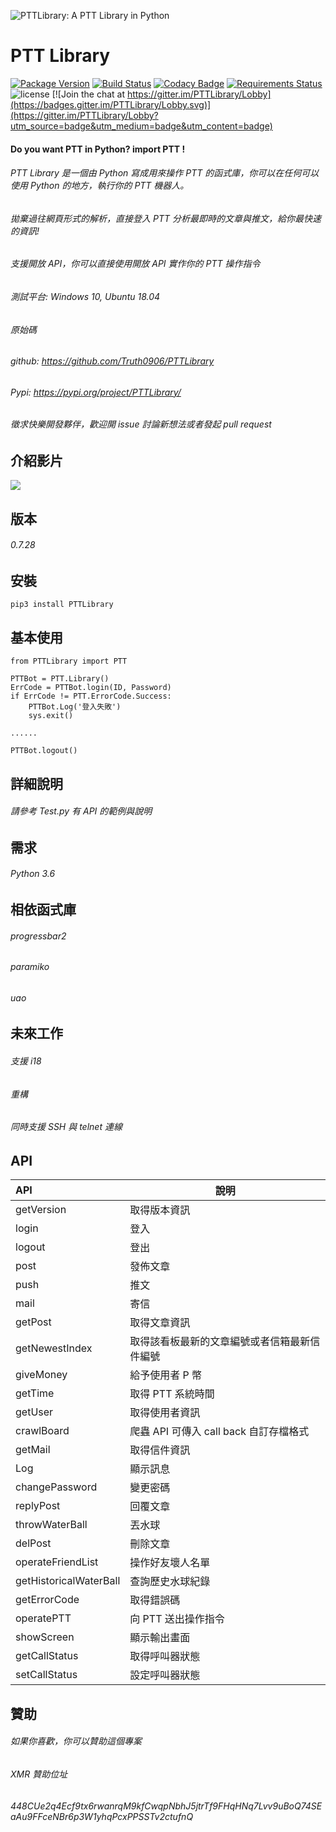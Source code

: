 ![PTTLibrary: A PTT Library in Python](https://i.imgur.com/B1kIMgR.png)
# PTT Library
[![Package Version](https://img.shields.io/pypi/v/PTTLibrary.svg)](https://pypi.python.org/pypi/PTTLibrary)
[![Build Status](https://travis-ci.org/Truth0906/PTTLibrary.svg?branch=master)](https://travis-ci.org/Truth0906/PTTLibrary)
[![Codacy Badge](https://api.codacy.com/project/badge/grade/8f2eee1a277d499f95dfd5ee46094fdf)](https://www.codacy.com/app/hunkim/TensorFlow-Tutorials)
[![Requirements Status](https://requires.io/github/Truth0906/PTTLibrary/requirements.svg?branch=master)](https://requires.io/github/Truth0906/PTTLibrary/requirements/?branch=master)
![license](https://img.shields.io/github/license/mashape/apistatus.svg)
[![Join the chat at https://gitter.im/PTTLibrary/Lobby](https://badges.gitter.im/PTTLibrary/Lobby.svg)](https://gitter.im/PTTLibrary/Lobby?utm_source=badge&utm_medium=badge&utm_content=badge)

#### Do you want PTT in Python? import PTT !

###### PTT Library 是一個由 Python 寫成用來操作 PTT 的函式庫，你可以在任何可以使用 Python 的地方，執行你的 PTT 機器人。
###### 拋棄過往網頁形式的解析，直接登入 PTT 分析最即時的文章與推文，給你最快速的資訊!
###### 支援開放 API，你可以直接使用開放 API 實作你的 PTT 操作指令
###### 測試平台: Windows 10, Ubuntu 18.04
###### 原始碼
###### github: https://github.com/Truth0906/PTTLibrary
###### Pypi: https://pypi.org/project/PTTLibrary/

###### 徵求快樂開發夥伴，歡迎開 issue 討論新想法或者發起 pull request

## 介紹影片

[![](http://img.youtube.com/vi/ng48ITuePlg/0.jpg)](http://www.youtube.com/watch?v=ng48ITuePlg "")

版本
-------------------
###### 0.7.28

安裝
-------------------
```
pip3 install PTTLibrary
```

基本使用
-------------------
```
from PTTLibrary import PTT

PTTBot = PTT.Library()
ErrCode = PTTBot.login(ID, Password)
if ErrCode != PTT.ErrorCode.Success:
    PTTBot.Log('登入失敗')
    sys.exit()

......

PTTBot.logout()
```

詳細說明
-------------------
###### 請參考 Test.py 有 API 的範例與說明

需求
-------------------
###### Python 3.6

相依函式庫
-------------------
###### progressbar2
###### paramiko
###### uao

未來工作
-------------------
###### 支援 i18
###### 重構
###### 同時支援 SSH 與 telnet 連線

API
-------------------
| API  | 說明|
| :---------- | -----------|
| getVersion   | 取得版本資訊   |
| login   | 登入   |
| logout   | 登出   |
| post   | 發佈文章   |
| push   | 推文   |
| mail   | 寄信   |
| getPost   | 取得文章資訊   |
| getNewestIndex   | 取得該看板最新的文章編號或者信箱最新信件編號   |
| giveMoney   | 給予使用者 P 幣   |
| getTime   | 取得 PTT 系統時間   |
| getUser   | 取得使用者資訊   |
| crawlBoard   | 爬蟲 API 可傳入 call back 自訂存檔格式  |
| getMail   | 取得信件資訊   |
| Log   | 顯示訊息   |
| changePassword   | 變更密碼   |
| replyPost   | 回覆文章   |
| throwWaterBall   | 丟水球   |
| delPost   | 刪除文章   |
| operateFriendList   | 操作好友壞人名單   |
| getHistoricalWaterBall   | 查詢歷史水球紀錄   |
| getErrorCode   | 取得錯誤碼   |
| operatePTT   | 向 PTT 送出操作指令   |
| showScreen   | 顯示輸出畫面   |
| getCallStatus   | 取得呼叫器狀態   |
| setCallStatus   | 設定呼叫器狀態   |

贊助
-------------------
###### 如果你喜歡，你可以贊助這個專案
###### XMR 贊助位址
###### 448CUe2q4Ecf9tx6rwanrqM9kfCwqpNbhJ5jtrTf9FHqHNq7Lvv9uBoQ74SEaAu9FFceNBr6p3W1yhqPcxPPSSTv2ctufnQ
